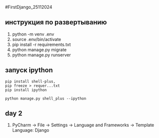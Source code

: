 #FirstDjango_25112024

## инструкция по развертыванию

1. python -m venv .env
2. source .env/bin/activate
3. pip install -r requirements.txt
4. python manage.py migrate
5. python manage.py runserver

## запуск ipython 
    pip install shell-plus,
    pip freeze > requer...txt
    pip install ipython
    
    python manage.py shell_plus --ipython

## day 2 

1. PyCharm -> File -> Settings -> Language and Frameworks ->
    Template Language: Django